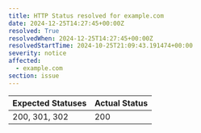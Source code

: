 ```yaml
---
title: HTTP Status resolved for example.com
date: 2024-12-25T14:27:45+00:00Z
resolved: True
resolvedWhen: 2024-12-25T14:27:45+00:00Z
resolvedStartTime: 2024-10-25T21:09:43.191474+00:00
severity: notice
affected:
  - example.com
section: issue
---
```


| Expected Statuses | Actual Status  |
|-------------------|----------------|
| 200, 301, 302 | 200 |
